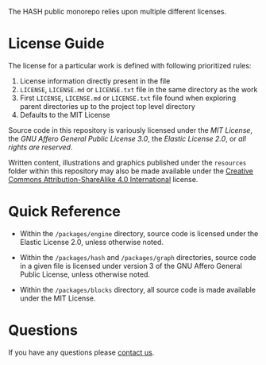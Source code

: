 The HASH public monorepo relies upon multiple different licenses.

# License Guide

The license for a particular work is defined with following prioritized rules:
1. License information directly present in the file
1. `LICENSE`, `LICENSE.md` or `LICENSE.txt` file in the same directory as the work
1. First `LICENSE`, `LICENSE.md` or `LICENSE.txt` file found when exploring parent directories up to the project top level directory
1. Defaults to the MIT License

Source code in this repository is variously licensed under the _MIT License_,
the _GNU Affero General Public License 3.0_, the _Elastic License 2.0_, or
_all rights are reserved_.

Written content, illustrations and graphics published under the `resources`
folder within this repository may also be made available under the [Creative
Commons Attribution-ShareAlike 4.0 International](resources/LICENSE.md)
license.

# Quick Reference

* Within the `/packages/engine` directory, source code is licensed under the
  Elastic License 2.0, unless otherwise noted.
  
* Within the `/packages/hash` and `/packages/graph` directories, source code
  in a given file is licensed under version 3 of the GNU Affero General
  Public License, unless otherwise noted.
  
* Within the `/packages/blocks` directory, all source code is made
  available under the MIT License.

# Questions

If you have any questions please [contact us](https://hash.ai/contact).
